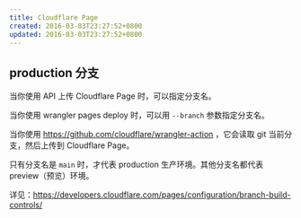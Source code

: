 ```yaml
---
title: Cloudflare Page
created: 2016-03-03T23:27:52+0800
updated: 2016-03-03T23:27:52+0800
---
```



## production 分支

当你使用 API 上传 Cloudflare Page 时，可以指定分支名。

当你使用 wrangler pages deploy 时，可以用 `--branch` 参数指定分支名。

当你使用 https://github.com/cloudflare/wrangler-action ，它会读取 git 当前分支，然后上传到 Cloudflare Page。

只有分支名是 `main` 时，才代表 production 生产环境。其他分支名都代表 preview（预览）环境。

详见：https://developers.cloudflare.com/pages/configuration/branch-build-controls/
